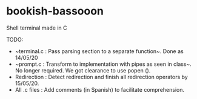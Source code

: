 # bookish-bassooon
Shell terminal made in C

TODO:

* ~terminal.c : Pass parsing section to a separate function~. Done as 14/05/20
* ~prompt.c : Transform to implementation with pipes as seen in class~. No longer required. We got clearance to use popen ().
* Redirection : Detect redirection and finish all redirection operators by 15/05/20.
* All .c files : Add comments (in Spanish) to facilitate comprehension.
